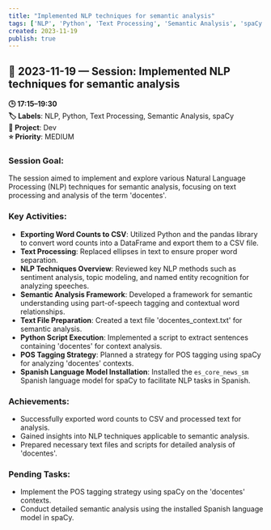 ```yaml
---
title: "Implemented NLP techniques for semantic analysis"
tags: ['NLP', 'Python', 'Text Processing', 'Semantic Analysis', 'spaCy']
created: 2023-11-19
publish: true
---
```


## 📅 2023-11-19 — Session: Implemented NLP techniques for semantic analysis

**🕒 17:15–19:30**  
**🏷️ Labels**: NLP, Python, Text Processing, Semantic Analysis, spaCy  
**📂 Project**: Dev  
**⭐ Priority**: MEDIUM  


### Session Goal:
The session aimed to implement and explore various Natural Language Processing (NLP) techniques for semantic analysis, focusing on text processing and analysis of the term 'docentes'.

### Key Activities:
- **Exporting Word Counts to CSV**: Utilized Python and the pandas library to convert word counts into a DataFrame and export them to a CSV file.
- **Text Processing**: Replaced ellipses in text to ensure proper word separation.
- **NLP Techniques Overview**: Reviewed key NLP methods such as sentiment analysis, topic modeling, and named entity recognition for analyzing speeches.
- **Semantic Analysis Framework**: Developed a framework for semantic understanding using part-of-speech tagging and contextual word relationships.
- **Text File Preparation**: Created a text file 'docentes_context.txt' for semantic analysis.
- **Python Script Execution**: Implemented a script to extract sentences containing 'docentes' for context analysis.
- **POS Tagging Strategy**: Planned a strategy for POS tagging using spaCy for analyzing 'docentes' contexts.
- **Spanish Language Model Installation**: Installed the `es_core_news_sm` Spanish language model for spaCy to facilitate NLP tasks in Spanish.

### Achievements:
- Successfully exported word counts to CSV and processed text for analysis.
- Gained insights into NLP techniques applicable to semantic analysis.
- Prepared necessary text files and scripts for detailed analysis of 'docentes'.

### Pending Tasks:
- Implement the POS tagging strategy using spaCy on the 'docentes' contexts.
- Conduct detailed semantic analysis using the installed Spanish language model in spaCy.
